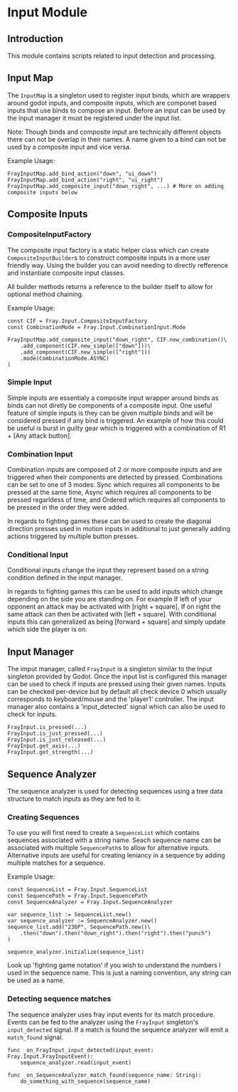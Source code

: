 # Input Module

## Introduction

This module contains scripts related to input detection and processing.

## Input Map

The `InputMap` is a singleton used to register input binds, which are wrappers around godot inputs, and composite inputs, which are componet based inputs that use binds to compose an input. Before an input can be used by the input manager it must be registered under the input list.

Note: Though binds and composite input are technically different objects there can not be overlap in their names. A name given to a bind can not be used by a composite input and vice versa.

Example Usage:

```gdscript
FrayInputMap.add_bind_action("down", "ui_down")
FrayInputMap.add_bind_action("right", "ui_right")
FrayInputMap.add_composite_input("down_right", ...) # More on adding composite inputs below
```

## Composite Inputs

### CompositeInputFactory

The composite input factory is a static helper class which can create `CompositeInputBuilder`s to construct composite inputs in a more user friendly way. Using the builder you can avoid needing to directly refference and instantiate composite input classes.

All builder methods returns a reference to the builder itself to allow for optional method chaining.

Example Usage:

```gdscript
const CIF = Fray.Input.CompositeInputFactory
const CombinationMode = Fray.Input.CombinationInput.Mode

FrayInputMap.add_composite_input("down_right", CIF.new_combination()\
    .add_component(CIF.new_simple(["down"]))\
    .add_component(CIF.new_simple(["right"]))
    .mode(CombinationMode.ASYNC)
)
```

### Simple Input

Simple inputs are essentialy a composite input wrapper around binds as binds can not diretly be components of a composite input.
One useful feature of simple inputs is they can be given multiple binds and will be considered pressed if any bind is triggered. An example of how this could be useful is burst in guilty gear which is triggered with a combination of R1 + [Any attack button].

### Combination Input

Combination inputs are composed of 2 or more composite inputs and are triggered when their components are detected by pressed. Combinations can be set to one of 3 modes: Sync which requires all components to be pressed at the same time, Async which requires all components to be pressed regarldess of time, and Ordered which requires all components to be pressed in the order they were added.

In regards to fighting games these can be used to create the diagonal direction presses used in motion inputs in additional to just generally adding actions triggered by multiple button presses.

### Conditional Input

Conditional inputs change the input they represent based on a string condition defined in the input manager.

In regards to fighting games this can be used to add inputs which change depending on the side you are standing on. For example If left of your opponent an attack may be activated with [right + square], If on right the same attack can then be activated with [left + square]. With conditional inputs this can generalized as being [forward + square] and simply update which side the player is on.

## Input Manager

The imput manager, called `FrayInput` is a singleton similar to the Input singleton provided by Godot. Once the input list is configured this manager can be used to check if inputs are pressed using their given names. Inputs can be checked per-device but by default all check device 0 which usually corresponds to keyboard/mouse and the 'player1' controller. The input manager also contains a 'input_detected' signal which can also be used to check for inputs.
    
```gdscript
FrayInput.is_pressed(...)
FrayInput.is_just_pressed(...)
FrayInput.is_just_released(...)
FrayInput.get_axis(...)
FrayInput.get_strength(...)
```

## Sequence Analyzer

The sequence analyzer is used for detecting sequences using a tree data structure to match inputs as they are fed to it.


### Creating Sequences
To use you will first need to create a `SequenceList` which contains sequences associated with a string name. Seach sequence name can be associated with multiple `SequencePath`s to allow for alternative inputs. Alternative inputs are useful for creating leniancy in a sequence by adding multiple matches for a sequence.

Example Usage:

```gdscript
const SequenceList = Fray.Input.SequenceList
const SequencePath = Fray.Input.SequencePath
const SequenceAnalyzer = Fray.Input.SequenceAnalyzer

var sequence_list := SequenceList.new()
var sequence_analyzer := SequenceAnalyzer.new()
sequence_list.add("236P", SequencePath.new()\
    .then("down").then("down_right").then("right").then("punch")
)

sequence_analyzer.initialize(sequence_list)
```

Look up 'fighting game notation' if you wish to understand the numbers I used in the sequence name. This is just a naming convention, any string can be used as a name.

### Detecting sequence matches

The sequence analyzer uses fray input events for its match procedure. Events can be fed to the analyzer using the `FrayInput` singleton's `input_detected` signal. If a match is found the sequence analyzer will emit a `match_found` signal.

```gdscript
func _on_FrayInput_input_detected(input_event: Fray.Input.FrayInputEvent):
	sequence_analyzer.read(input_event)

func _on_SequenceAnalyzer_match_found(sequence_name: String):
	do_something_with_sequence(sequence_name)

```
